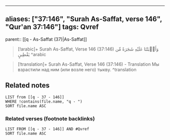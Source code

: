 
---
aliases: ["37:146", "Surah As-Saffat, verse 146", "Qur'an 37:146"]
tags: Qvref
---

parent:: [[q - As-Saffat (37)|As-Saffat]]

> [!arabic]+ Surah As-Saffat, Verse 146 (37:146)
> <span class="quran-arabic">وَأَنۢبَتْنَا عَلَيْهِ شَجَرَةً مِّن يَقْطِينٍ</span>
^arabic

> [!translation]+ Surah As-Saffat, Verse 146 (37:146) - Translation
> Мы взрастили над ним (или возле него) тыкву.
^translation



## Related notes
```dataview
LIST from [[q - 37 - 146]]
WHERE !contains(file.name, "q - ")
SORT file.name ASC
```

### Related verses (footnote backlinks)
```dataview
LIST FROM [[q - 37 - 146]] AND #Qvref
SORT file.name ASC
```

